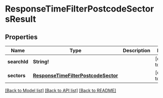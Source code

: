 # ResponseTimeFilterPostcodeSectorsResult

## Properties
Name | Type | Description | Notes
------------ | ------------- | ------------- | -------------
**searchId** | **String!** |  | [default to null]
**sectors** | [**ResponseTimeFilterPostcodeSector**](ResponseTimeFilterPostcodeSector.md) |  | [default to null]

[[Back to Model list]](../README.md#documentation-for-models) [[Back to API list]](../README.md#documentation-for-api-endpoints) [[Back to README]](../README.md)


